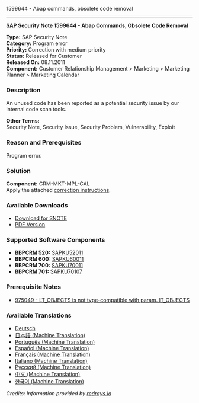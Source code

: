 1599644 - Abap commands, obsolete code removal

---

**SAP Security Note 1599644 - Abap Commands, Obsolete Code Removal**

**Type:** SAP Security Note  
**Category:** Program error  
**Priority:** Correction with medium priority  
**Status:** Released for Customer  
**Released On:** 08.11.2011  
**Component:** Customer Relationship Management > Marketing > Marketing Planner > Marketing Calendar  

### Description
An unused code has been reported as a potential security issue by our internal code scan tools.

**Other Terms:**  
Security Note, Security Issue, Security Problem, Vulnerability, Exploit

### Reason and Prerequisites
Program error.

### Solution
**Component:** CRM-MKT-MPL-CAL  
Apply the attached [correction instructions](https://me.sap.com/corrins/0001599644/63).

### Available Downloads
- [Download for SNOTE](https://notesdownloads.sap.com/note/0040000009496902017)
- [PDF Version](https://userapps.support.sap.com/sap/support/sfm/notes/print/0001599644?language=en-US&token=70B17F7E1F4AD326D5D1381EB78CC427)

### Supported Software Components
- **BBPCRM 520:** [SAPKU52011](https://me.sap.com/supportpackage/SAPKU52011)
- **BBPCRM 600:** [SAPKU60011](https://me.sap.com/supportpackage/SAPKU60011)
- **BBPCRM 700:** [SAPKU70011](https://me.sap.com/supportpackage/SAPKU70011)
- **BBPCRM 701:** [SAPKU70107](https://me.sap.com/supportpackage/SAPKU70107)

### Prerequisite Notes
- [975049 - LT_OBJECTS is not type-compatible with param. IT_OBJECTS](https://me.sap.com/notes/975049)

### Available Translations
- [Deutsch](https://me.sap.com/notes/0001599644/D)
- [日本語 (Machine Translation)](https://me.sap.com/notes/0001599644/J)
- [Português (Machine Translation)](https://me.sap.com/notes/0001599644/P)
- [Español (Machine Translation)](https://me.sap.com/notes/0001599644/S)
- [Français (Machine Translation)](https://me.sap.com/notes/0001599644/F)
- [Italiano (Machine Translation)](https://me.sap.com/notes/0001599644/I)
- [Русский (Machine Translation)](https://me.sap.com/notes/0001599644/R)
- [中文 (Machine Translation)](https://me.sap.com/notes/0001599644/1)
- [한국어 (Machine Translation)](https://me.sap.com/notes/0001599644/3)

*Credits: Information provided by [redrays.io](https://redrays.io)*